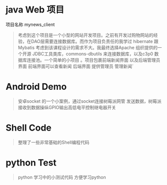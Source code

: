 # java Web 项目 
项目名称 mynews_client 
>考虑到这个项目是一个小型的网站开发项目。之前有开发过购物网站的经验，在DAO层需要连接数据库。而作为项目负责任的我学过 hibernate 跟 Mybatis 考虑到该课程设计的需求不大。我最终选择Apache 组织提供的一个开源 JDBC工具类库，commons-dbutils 来连接数据库，以及c3p0 数据库连接池。一个简单的小项目 。项目包裹前端新闻界面 以及后端管理员界面 前端界面可以查看新闻 后端界面 提供管理员 管理新闻`
# Android Demo
>安卓socket 的一个小案例，通过socket连接树莓派网管 发送数据，树莓派接收到数据操纵GPIO输出高低电平控制继电器开关
# Shell Code
> 整理了一些非常基础的Shell编程代码 

# python Test
> python 学习中的小测试代码 方便学习python

